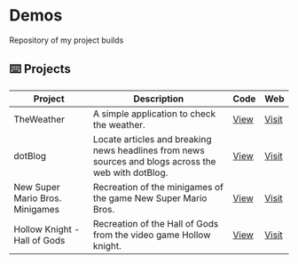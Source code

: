 # Demos
Repository of my project builds


## ⌨️ Projects

| Project | Description | Code | Web |
| --- | --- | --- | --- |
| TheWeather | A simple application to check the weather. | [View][theweather-c] | [Visit][theweather-d] |
| dotBlog | Locate articles and breaking news headlines from news sources and blogs across the web with dotBlog. | [View][dotblog-c] | [Visit][dotblog-d] |
| New Super Mario Bros. Minigames | Recreation of the minigames of the game New Super Mario Bros. | [View][nsmb-minigames-c] | [Visit][nsmb-minigames-d] |
| Hollow Knight - Hall of Gods | Recreation of the Hall of Gods from the video game Hollow knight. | [View][hollow-kinght-hog-c] | [Visit][hollow-kinght-hog-d] |

[theweather-c]: https://github.com/adrian-gg/theweather/
[theweather-d]: https://adrian-gg.github.io/demos/theweather/
[dotblog-c]: https://github.com/adrian-gg/dotblog/
[dotblog-d]: https://adrian-gg.github.io/demos/dotblog/
[ucm-c]: https://github.com/adrian-gg/ucm
[ucm-d]: https://adrian-gg.github.io/demos/ucm/
[nsmb-minigames-c]: https://github.com/adrian-gg/nsmb-minigames/
[nsmb-minigames-d]: https://adrian-gg.github.io/demos/nsmb-minigames/
[hollow-kinght-hog-c]: https://github.com/adrian-gg/hollow-knight-hog/
[hollow-kinght-hog-d]: https://adrian-gg.github.io/demos/hollow-knight-hog/
[cosmere-systems-c]: https://github.com/adrian-gg/cosmere-systems
[cosmere-systems-d]: https://adrian-gg.github.io/demos/cosmere-systems/
[pokedex-c]: https://github.com/adrian-gg/pokedex
[pokedex-d]: https://adrian-gg.github.io/demos/pokedex/
[puzzle-cards-c]: https://github.com/adrian-gg/puzzle-cards/
[puzzle-cards-d]: https://adrian-gg.github.io/puzzle-cards/